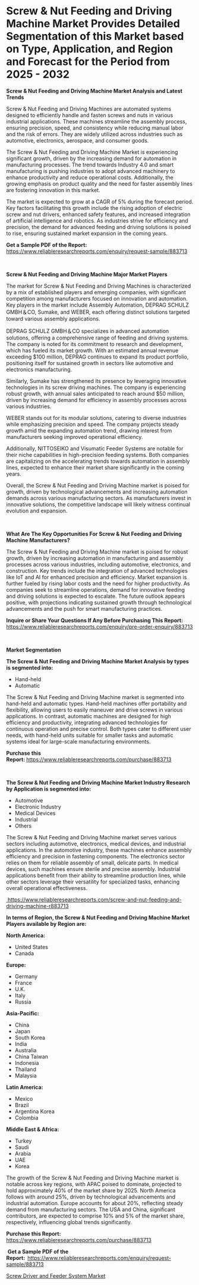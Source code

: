 <p><h1>Screw & Nut Feeding and Driving Machine Market Provides Detailed Segmentation of this Market based on Type, Application, and Region and Forecast for the Period from 2025 - 2032</h1></p><p><strong>Screw & Nut Feeding and Driving Machine Market Analysis and Latest Trends</strong></p>
<p><p>Screw & Nut Feeding and Driving Machines are automated systems designed to efficiently handle and fasten screws and nuts in various industrial applications. These machines streamline the assembly process, ensuring precision, speed, and consistency while reducing manual labor and the risk of errors. They are widely utilized across industries such as automotive, electronics, aerospace, and consumer goods.</p><p>The Screw & Nut Feeding and Driving Machine Market is experiencing significant growth, driven by the increasing demand for automation in manufacturing processes. The trend towards Industry 4.0 and smart manufacturing is pushing industries to adopt advanced machinery to enhance productivity and reduce operational costs. Additionally, the growing emphasis on product quality and the need for faster assembly lines are fostering innovation in this market.</p><p>The market is expected to grow at a CAGR of 5% during the forecast period. Key factors facilitating this growth include the rising adoption of electric screw and nut drivers, enhanced safety features, and increased integration of artificial intelligence and robotics. As industries strive for efficiency and precision, the demand for advanced feeding and driving solutions is poised to rise, ensuring sustained market expansion in the coming years.</p></p>
<p><strong>Get a Sample PDF of the Report:&nbsp;</strong> <a href="https://www.reliableresearchreports.com/enquiry/request-sample/883713?utm_campaign=115&utm_medium=2&utm_source=Github&utm_content=ia&utm_term=24022025&utm_id=screw-nut-feeding-and-driving-machine">https://www.reliableresearchreports.com/enquiry/request-sample/883713</a></p>
<p>&nbsp;</p>
<p><strong>Screw & Nut Feeding and Driving Machine Major Market Players</strong></p>
<p><p>The market for Screw & Nut Feeding and Driving Machines is characterized by a mix of established players and emerging companies, with significant competition among manufacturers focused on innovation and automation. Key players in the market include Assembly Automation, DEPRAG SCHULZ GMBH＆CO, Sumake, and WEBER, each offering distinct solutions targeted toward various assembly applications.</p><p>DEPRAG SCHULZ GMBH＆CO specializes in advanced automation solutions, offering a comprehensive range of feeding and driving systems. The company is noted for its commitment to research and development, which has fueled its market growth. With an estimated annual revenue exceeding $100 million, DEPRAG continues to expand its product portfolio, positioning itself for sustained growth in sectors like automotive and electronics manufacturing.</p><p>Similarly, Sumake has strengthened its presence by leveraging innovative technologies in its screw driving machines. The company is experiencing robust growth, with annual sales anticipated to reach around $50 million, driven by increasing demand for efficiency in assembly processes across various industries.</p><p>WEBER stands out for its modular solutions, catering to diverse industries while emphasizing precision and speed. The company projects steady growth amid the expanding automation trend, drawing interest from manufacturers seeking improved operational efficiency.</p><p>Additionally, NITTOSEIKO and Visumatic Feeder Systems are notable for their niche capabilities in high-precision feeding systems. Both companies are capitalizing on the accelerating trends towards automation in assembly lines, expected to enhance their market share significantly in the coming years.</p><p>Overall, the Screw & Nut Feeding and Driving Machine market is poised for growth, driven by technological advancements and increasing automation demands across various manufacturing sectors. As manufacturers invest in innovative solutions, the competitive landscape will likely witness continual evolution and expansion.</p></p>
<p>&nbsp;</p>
<p><strong>What Are The Key Opportunities For Screw & Nut Feeding and Driving Machine Manufacturers?</strong></p>
<p><p>The Screw & Nut Feeding and Driving Machine market is poised for robust growth, driven by increasing automation in manufacturing and assembly processes across various industries, including automotive, electronics, and construction. Key trends include the integration of advanced technologies like IoT and AI for enhanced precision and efficiency. Market expansion is further fueled by rising labor costs and the need for higher productivity. As companies seek to streamline operations, demand for innovative feeding and driving solutions is expected to escalate. The future outlook appears positive, with projections indicating sustained growth through technological advancements and the push for smart manufacturing practices.</p></p>
<p><strong>Inquire or Share Your Questions If Any Before Purchasing This Report:</strong> <a href="https://www.reliableresearchreports.com/enquiry/pre-order-enquiry/883713?utm_campaign=115&utm_medium=2&utm_source=Github&utm_content=ia&utm_term=24022025&utm_id=screw-nut-feeding-and-driving-machine">https://www.reliableresearchreports.com/enquiry/pre-order-enquiry/883713</a></p>
<p>&nbsp;</p>
<p><strong>Market Segmentation</strong></p>
<p><strong>The Screw & Nut Feeding and Driving Machine Market Analysis by types is segmented into:</strong></p>
<p><ul><li>Hand-held</li><li>Automatic</li></ul></p>
<p><p>The Screw & Nut Feeding and Driving Machine market is segmented into hand-held and automatic types. Hand-held machines offer portability and flexibility, allowing users to easily maneuver and drive screws in various applications. In contrast, automatic machines are designed for high efficiency and productivity, integrating advanced technologies for continuous operation and precise control. Both types cater to different user needs, with hand-held units suitable for smaller tasks and automatic systems ideal for large-scale manufacturing environments.</p></p>
<p><strong>Purchase this Report:&nbsp;</strong><a href="https://www.reliableresearchreports.com/purchase/883713?utm_campaign=115&utm_medium=2&utm_source=Github&utm_content=ia&utm_term=24022025&utm_id=screw-nut-feeding-and-driving-machine">https://www.reliableresearchreports.com/purchase/883713</a></p>
<p>&nbsp;</p>
<p><strong>The Screw & Nut Feeding and Driving Machine Market Industry Research by Application is segmented into:</strong></p>
<p><ul><li>Automotive</li><li>Electronic Industry</li><li>Medical Devices</li><li>Industrial</li><li>Others</li></ul></p>
<p><p>The Screw & Nut Feeding and Driving Machine market serves various sectors including automotive, electronics, medical devices, and industrial applications. In the automotive industry, these machines enhance assembly efficiency and precision in fastening components. The electronics sector relies on them for reliable assembly of small, delicate parts. In medical devices, such machines ensure sterile and precise assembly. Industrial applications benefit from their ability to streamline production lines, while other sectors leverage their versatility for specialized tasks, enhancing overall operational effectiveness.</p></p>
<p><a href="https://www.reliableresearchreports.com/screw-and-nut-feeding-and-driving-machine-r883713?utm_campaign=115&utm_medium=2&utm_source=Github&utm_content=ia&utm_term=24022025&utm_id=screw-nut-feeding-and-driving-machine">&nbsp;https://www.reliableresearchreports.com/screw-and-nut-feeding-and-driving-machine-r883713</a></p>
<p><strong>In terms of Region, the Screw & Nut Feeding and Driving Machine Market Players available by Region are:</strong></p>
<p>
    <p> <strong> North America: </strong>
        <ul>
            <li>United States</li>
            <li>Canada</li>
        </ul>
        </p> 
    <p> <strong> Europe: </strong>
        <ul>
            <li>Germany</li>
            <li>France</li>
            <li>U.K.</li>
            <li>Italy</li>
            <li>Russia</li>
        </ul>
        </p> 
    <p> <strong> Asia-Pacific: </strong>
        <ul>
            <li>China</li>
            <li>Japan</li>
            <li>South Korea</li>
            <li>India</li>
            <li>Australia</li>
            <li>China Taiwan</li>
            <li>Indonesia</li>
            <li>Thailand</li>
            <li>Malaysia</li>
        </ul>
        </p> 
    <p> <strong> Latin America: </strong>
        <ul>
            <li>Mexico</li>
            <li>Brazil</li>
            <li>Argentina Korea</li>
            <li>Colombia</li>
        </ul>
        </p> 
    <p> <strong> Middle East & Africa: </strong>
        <ul>
            <li>Turkey</li>
            <li>Saudi</li>
            <li>Arabia</li>
            <li>UAE</li>
            <li>Korea</li>
        </ul>
    </p>
    </p>
<p><p>The growth of the Screw & Nut Feeding and Driving Machine market is notable across key regions, with APAC poised to dominate, projected to hold approximately 40% of the market share by 2025. North America follows with around 25%, driven by technological advancements and industrial automation. Europe accounts for about 20%, reflecting steady demand from manufacturing sectors. The USA and China, significant contributors, are expected to comprise 10% and 5% of the market share, respectively, influencing global trends significantly.</p></p>
<p><strong>Purchase this Report: </strong><a href="https://www.reliableresearchreports.com/purchase/883713?utm_campaign=115&utm_medium=2&utm_source=Github&utm_content=ia&utm_term=24022025&utm_id=screw-nut-feeding-and-driving-machine">https://www.reliableresearchreports.com/purchase/883713</a></p>
<p>&nbsp;<strong>Get a Sample PDF of the Report:&nbsp;&nbsp;</strong><a href="https://www.reliableresearchreports.com/enquiry/request-sample/883713?utm_campaign=115&utm_medium=2&utm_source=Github&utm_content=ia&utm_term=24022025&utm_id=screw-nut-feeding-and-driving-machine">https://www.reliableresearchreports.com/enquiry/request-sample/883713</a></p>
<p><strong></strong></p>
<p><p><a href="https://github.com/irfadac/Market-Research-Report-List-5/blob/main/screw-driver-and-feeder-system-market.md?utm_campaign=115&utm_medium=2&utm_source=Github&utm_content=ia&utm_term=24022025&utm_id=screw-nut-feeding-and-driving-machine">Screw Driver and Feeder System Market</a></p></p>